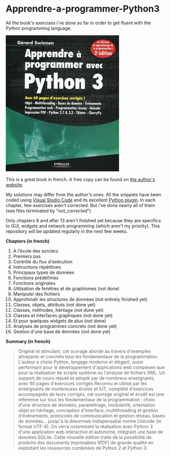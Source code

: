 # Apprendre-a-programmer-Python3
All the book's exercises i've done so far in order to get fluent with the Python programming language.

![FrontpageMaster's degree](https://github.com/obrunet/Apprendre-a-programmer-Python3/blob/master/book_frontpage.jpg)

This is a great book in french. A free copy can be found on [the author's website](http://inforef.be/swi/download/apprendre_python3.pdf).

My solutions may differ from the author's ones. All the snippets have been coded using [Visual Studio Code](https://code.visualstudio.com) and its excellent [Python plugin](https://marketplace.visualstudio.com/items?itemName=ms-python.python).
In each chapter, few exercises aren't corrected. But i've done nearly all of them (see files terminated by "_not_corrected_")

Only chapters 8 and after 13 aren't finished yet because they are specifics to GUI, widgets and network programming (which aren't my priority). This repository will be updated regularly in the next few weeks.

__Chapters (in french)__
01. A l'école des sorciers
02. Premiers pas
03. Contrôle du flux d'exécution
04. Instructions répétitives
05. Principaux types de données
06. Fonctions prédéfinies
07. Fonctions originales
08. Utilisation de fenêtres et de graphismes (not done)
09. Manipuler des fichiers
10. Approfondir les structures de données (not entirely finished yet)
11. Classes, objets, attributs (not done yet)
12. Classes, méthodes, héritage (not done yet)
13. Classes et interfaces graphiques (not done yet)
14. Et pour quelques widgets de plus (not done)
15. Analyses de programmes concrets (not done yet)
16. Gestion d'une base de données (not done yet)

__Summary (in french)__
>Original et stimulant, cet ouvrage aborde au travers d'exemples attrayants et concrets tous les fondamentaux de la programmation. L'auteur a choisi Python, langage moderne et élégant, aussi performant pour le développement d'applications web complexes que pour la réalisation de scripts système ou l'analyse de fichiers XML. Un support de cours réputé et adopté par de nombreux enseignants, avec 60 pages d'exercices corrigés Reconnu et utilisé par les enseignants de nombreuses écoles et IUT, complété d'exercices accompagnés de leurs corrigés, cet ouvrage original et érudit est une référence sur tous les fondamentaux de la programmation : choix d'une structure de données, paramétrage, modularité, orientation objet en héritage, conception d'interface, multithreading et gestion d'événements, protocoles de communication et gestion réseau, bases de données... jusqu'à la désormais indispensable norme Unicode (le format UTF-8). On verra notamment la réalisation avec Python 3 d'une application web interactive et autonome, intégrant une base de données SQLite. Cette nouvelle édition traite de la possibilité de produire des documents imprimables (PDF) de grande qualité en exploitant les ressources combinées de Python 2 et Python 3.
